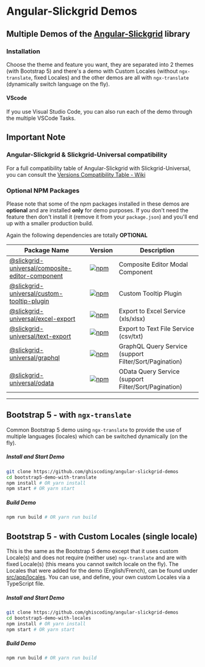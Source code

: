 # Angular-Slickgrid Demos
## Multiple Demos of the [Angular-Slickgrid](https://github.com/ghiscoding/Angular-Slickgrid) library

### Installation
Choose the theme and feature you want, they are separated into 2 themes (with Bootstrap 5) and there's a demo with Custom Locales (without `ngx-translate`, fixed Locales) and the other demos are all with `ngx-translate` (dynamically switch language on the fly).

#### VScode
If you use Visual Studio Code, you can also run each of the demo through the multiple VSCode Tasks.

## Important Note
### Angular-Slickgrid & Slickgrid-Universal compatibility
For a full compatibility table of Angular-Slickgrid with Slickgrid-Universal, you can consult the [Versions Compatibility Table - Wiki](https://github.com/ghiscoding/Angular-Slickgrid/wiki/Versions-Compatibility-Table)

### Optional NPM Packages
Please note that some of the npm packages installed in these demos are **optional** and are installed **only** for demo purposes. If you don't need the feature then don't install it (remove it from your `package.json`) and you'll end up with a smaller production build.

Again the following dependencies are totally **OPTIONAL**

| Package Name | Version | Description |
| ------------ | ------- | ----------- |
| [@slickgrid-universal/composite-editor-component](https://github.com/ghiscoding/slickgrid-universal/tree/master/packages/composite-editor-component) | [![npm](https://img.shields.io/npm/v/@slickgrid-universal/composite-editor-component.svg?color=forest)](https://www.npmjs.com/package/@slickgrid-universal/composite-editor-component) | Composite Editor Modal Component |
| [@slickgrid-universal/custom-tooltip-plugin](https://github.com/ghiscoding/slickgrid-universal/tree/master/packages/custom-tooltip-plugin) | [![npm](https://img.shields.io/npm/v/@slickgrid-universal/custom-tooltip-plugin.svg?color=forest)](https://www.npmjs.com/package/@slickgrid-universal/custom-tooltip-plugin) | Custom Tooltip Plugin |
| [@slickgrid-universal/excel-export](https://github.com/ghiscoding/slickgrid-universal/tree/master/packages/excel-export) | [![npm](https://img.shields.io/npm/v/@slickgrid-universal/excel-export.svg?color=forest)](https://www.npmjs.com/package/@slickgrid-universal/excel-export) | Export to Excel Service (xls/xlsx) |
| [@slickgrid-universal/text-export](https://github.com/ghiscoding/slickgrid-universal/tree/master/packages/text-export) | [![npm](https://img.shields.io/npm/v/@slickgrid-universal/text-export.svg?color=forest)](https://www.npmjs.com/package/@slickgrid-universal/text-export) | Export to Text File Service (csv/txt) |
| [@slickgrid-universal/graphql](https://github.com/ghiscoding/slickgrid-universal/tree/master/packages/graphql) | [![npm](https://img.shields.io/npm/v/@slickgrid-universal/graphql.svg?color=forest)](https://www.npmjs.com/package/@slickgrid-universal/graphql) | GraphQL Query Service (support Filter/Sort/Pagination) |
| [@slickgrid-universal/odata](https://github.com/ghiscoding/slickgrid-universal/tree/master/packages/odata) | [![npm](https://img.shields.io/npm/v/@slickgrid-universal/odata.svg?color=forest)](https://www.npmjs.com/package/@slickgrid-universal/odata) | OData Query Service (support Filter/Sort/Pagination) |

---

## Bootstrap 5 - with `ngx-translate`
Common Bootstrap 5 demo using `ngx-translate` to provide the use of multiple languages (locales) which can be switched dynamically (on the fly).

##### Install and Start Demo
```bash
git clone https://github.com/ghiscoding/angular-slickgrid-demos
cd bootstrap5-demo-with-translate
npm install # OR yarn install
npm start # OR yarn start
```

##### Build Demo
```bash
npm run build # OR yarn run build
```

## Bootstrap 5 - with Custom Locales (single locale)
This is the same as the Bootstrap 5 demo except that it uses custom Locale(s) and does not require (neither use) `ngx-translate` and are with fixed Locale(s) (this means you cannot switch locale on the fly). The Locales that were added for the demo (English/French), can be found under [src/app/locales](/bootstrap5-demo-with-locales/src/app/locales). You can use, and define, your own custom Locales via a TypeScript file.

##### Install and Start Demo
```bash
git clone https://github.com/ghiscoding/angular-slickgrid-demos
cd bootstrap5-demo-with-locales
npm install # OR yarn install
npm start # OR yarn start
```

##### Build Demo
```bash
npm run build # OR yarn run build
```
